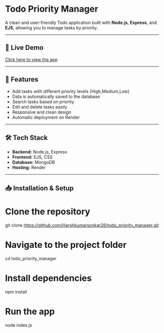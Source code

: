# Todo Priority Manager

A clean and user-friendly Todo application built with **Node.js**, **Express**, and **EJS**, allowing you to manage tasks by priority.

---

## 🚀 Live Demo
[Click here to view the app](https://todo-priority-manager-2.onrender.com)

---

## 📌 Features
- Add tasks with different priority levels (High,Medium,Low)
- Data is automatically saved to the database
- Search tasks based on priority
- Edit and delete tasks easily
- Responsive and clean design
- Automatic deployment on Render


---

## 🛠 Tech Stack
- **Backend:** Node.js, Express
- **Frontend:** EJS, CSS
- **Database:** MongoDB
- **Hosting:** Render


---

## 📥 Installation & Setup

# Clone the repository
git clone https://github.com/Harshkumarsonkar28/todo_priority_manager.git

# Navigate to the project folder
cd todo_priority_manager

# Install dependencies
npm install

# Run the app
node index.js
